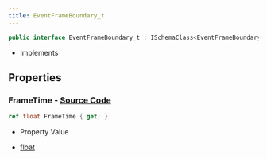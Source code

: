 ```yaml
---
title: EventFrameBoundary_t
---
```


```csharp
public interface EventFrameBoundary_t : ISchemaClass<EventFrameBoundary_t>, ISchemaField, ISchemaClass, INativeHandle
```

- Implements

## Properties

### **FrameTime** - [Source Code](https://github.com/swiftly-solution/swiftlys2/blob/main/managed/src/SwiftlyS2.Generated/Schemas/Interfaces/EventFrameBoundary_t.cs#L16)

```csharp
ref float FrameTime { get; }
```

- Property Value

- [float](https://learn.microsoft.com/dotnet/api/system.single)


